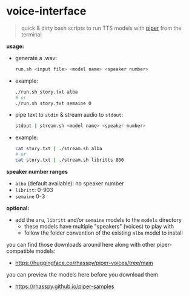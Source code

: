 # voice-interface

> quick & dirty bash scripts to run TTS models with [piper](https://github.com/rhasspy/piper) from the terminal

**usage:**

- generate a .wav:

  ```bash
  run.sh <input file> <model name> <speaker number>
  ```

- example:

  ```bash
  ./run.sh story.txt alba
  # or
  ./run.sh story.txt semaine 0
  ```

- pipe text to `stdin` & stream audio to `stdout`:

  ```bash
  stdout | stream.sh <model name> <speaker number>
  ```

- example:

  ```bash
  cat story.txt | ./stream.sh alba
  # or
  cat story.txt | ./stream.sh libritts 800
  ```

**speaker number ranges**

- `alba` (default available): no speaker number
- `libritt`: 0-903
- `semaine` 0-3

**optional:**

- add the `aru`, `libritt` and/or `semaine` models to the `models` directory
  - these models have multiple "speakers" (voices) to play with
  - follow the folder convention of the existing `alba` model to install

you can find those downloads around here along with other piper-compatible models:

- https://huggingface.co/rhasspy/piper-voices/tree/main

you can preview the models here before you download them

- https://rhasspy.github.io/piper-samples
